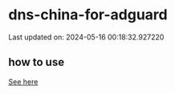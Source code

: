 # dns-china-for-adguard

Last updated on: 2024-05-16 00:18:32.927220

## how to use

[See here](https://github.com/AdguardTeam/AdGuardHome/wiki/Configuration#upstreams-from-file)